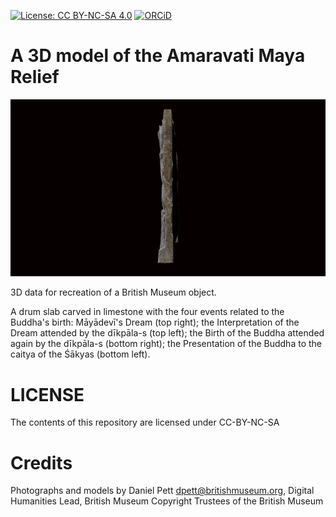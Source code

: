 
[![License: CC BY-NC-SA 4.0](https://img.shields.io/badge/License-CC%20BY--NC--SA%204.0-lightgrey.svg)](http://creativecommons.org/licenses/by-sa/4.0/) 
[![ORCiD](https://img.shields.io/badge/ORCiD-0000--0002--0246--2335-green.svg)](http://orcid.org/0000-0002-0246-2335)

# A 3D model of the Amaravati Maya Relief

![](drum_slab_from_the_amaravati_stupa.gif)

3D data for recreation of a British Museum object.

A drum slab carved in limestone with the four events related to the Buddha's birth: Māyādevī's Dream (top right); the Interpretation of the Dream attended by the dīkpāla-s (top left); the Birth of the Buddha attended again by the dīkpāla-s (bottom right); the Presentation of the Buddha to the caitya of the Śākyas (bottom left).

# LICENSE
The contents of this repository are licensed under CC-BY-NC-SA

# Credits
Photographs and models by Daniel Pett <dpett@britishmuseum.org>, Digital Humanities Lead, British Museum
Copyright Trustees of the British Museum
